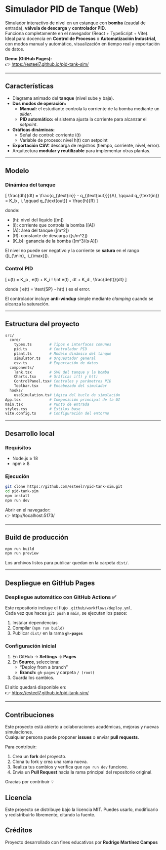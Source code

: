 # Simulador PID de Tanque (Web)

Simulador interactivo de nivel en un estanque con **bomba** (caudal de entrada), **válvula de descarga** y **controlador PID**.  
Funciona completamente en el navegador (React + TypeScript + Vite).  
Ideal para docencia en **Control de Procesos** o **Automatización Industrial**, con modos manual y automático, visualización en tiempo real y exportación de datos.

**Demo (GitHub Pages):**  
👉 https://esteel7.github.io/pid-tank-sim/

---

## Características

- Diagrama animado del **tanque** (nivel sube y baja).
- **Dos modos de operación:**
  - **Manual:** el estudiante controla la corriente de la bomba mediante un *slider*.
  - **PID automático:** el sistema ajusta la corriente para alcanzar el *setpoint*.
- **Gráficas dinámicas:**
  - Señal de control: corriente i(t)
  - Variable de proceso: nivel h(t) con setpoint
- **Exportación CSV:** descarga de registros (tiempo, corriente, nivel, error).
- Arquitectura **modular y reutilizable** para implementar otras plantas.

---

## Modelo

### Dinámica del tanque

\[
\frac{dh}{dt} = \frac{q_{\text{in}} - q_{\text{out}}}{A}, \qquad
q_{\text{in}} = K_b \, i, \qquad
q_{\text{out}} = \frac{h}{R}
\]

donde:  
- \(h\): nivel del líquido \([m]\)  
- \(i\): corriente que controla la bomba \([A]\)  
- \(A\): área del tanque \([m^2]\)  
- \(R\): constante de descarga \([s/m^2]\)  
- \(K_b\): ganancia de la bomba \([m^3/(s·A)]\)

El nivel no puede ser negativo y la corriente se **satura** en el rango \([i_{\min},\, i_{\max}]\).

### Control PID

\[
u(t) = K_p \, e(t) + K_i \! \int e(t) \, dt + K_d \, \frac{de(t)}{dt}
\]

donde \( e(t) = \text{SP} - h(t) \) es el error.

El controlador incluye **anti-windup** simple mediante *clamping* cuando se alcanza la saturación.

---

## Estructura del proyecto
```graphql
src/
  core/
    types.ts        # Tipos e interfaces comunes
    pid.ts          # Controlador PID
    plant.ts        # Modelo dinámico del tanque
    simulator.ts    # Orquestador general
    csv.ts          # Exportación de datos
  components/
    Tank.tsx        # SVG del tanque y la bomba
    Charts.tsx      # Gráficas i(t) y h(t)
    ControlPanel.tsx# Controles y parámetros PID
    Toolbar.tsx     # Encabezado del simulador
  hooks/
    useSimulation.ts# Lógica del bucle de simulación
App.tsx             # Composición principal de la UI
main.tsx            # Punto de entrada
styles.css          # Estilos base
vite.config.ts      # Configuración del entorno
```
---

## Desarrollo local

### Requisitos

- Node.js ≥ 18  
- npm ≥ 8

### Ejecución
```bash
git clone https://github.com/esteel7/pid-tank-sim.git
cd pid-tank-sim
npm install
npm run dev
```
Abrir en el navegador:  
👉 http://localhost:5173/

---

## Build de producción
```bash
npm run build
npm run preview
```
Los archivos listos para publicar quedan en la carpeta `dist/`.

---

## Despliegue en GitHub Pages

### Despliegue automático con GitHub Actions ✅

Este repositorio incluye el flujo `.github/workflows/deploy.yml`.  
Cada vez que haces `git push` a `main`, se ejecutan los pasos:

1. Instalar dependencias  
2. Compilar (`npm run build`)  
3. Publicar `dist/` en la rama **`gh-pages`**

### Configuración inicial

1. En GitHub → **Settings → Pages**  
2. En **Source**, selecciona:
   - “Deploy from a branch”
   - **Branch:** `gh-pages` y carpeta `/ (root)`
3. Guarda los cambios.

El sitio quedará disponible en:  
👉 https://esteel7.github.io/pid-tank-sim/

---

## Contribuciones

Este proyecto está abierto a colaboraciones académicas, mejoras y nuevas simulaciones.  
Cualquier persona puede proponer **issues** o enviar **pull requests**.

Para contribuir:

1. Crea un **fork** del proyecto.
2. Clona tu fork y crea una rama nueva.
3. Realiza tus cambios y verifica que `npm run dev` funcione.
4. Envía un **Pull Request** hacia la rama principal del repositorio original.

Gracias por contribuir 💡

## Licencia

Este proyecto se distribuye bajo la licencia MIT.
Puedes usarlo, modificarlo y redistribuirlo libremente, citando la fuente.

## Créditos

Proyecto desarrollado con fines educativos por **Rodrigo Martínez Campos**
